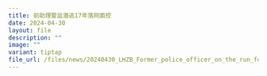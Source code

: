 ```yaml
---
title: 前助理警监潜逃17年落网面控
date: 2024-04-30
layout: file
description: ""
image: ""
variant: tiptap
file_url: /files/news/20240430_LHZB_Former_police_officer_on_the_run_for_17_years_arrested_and_charged.pdf
---
```

